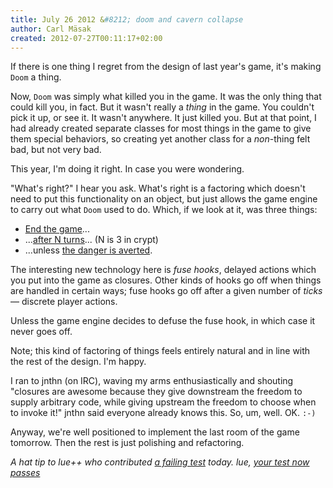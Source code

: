 ```yaml
---
title: July 26 2012 &#8212; doom and cavern collapse
author: Carl Mäsak
created: 2012-07-27T00:11:17+02:00
---
```

If there is one thing I regret from the design of last year's game, it's making
`Doom` a thing.

Now, `Doom` was simply what killed you in the game. It was the only thing that
could kill you, in fact. But it wasn't really a *thing* in the game. You
couldn't pick it up, or see it. It wasn't anywhere. It just killed you. But at
that point, I had already created separate classes for most things in the game
to give them special behaviors, so creating yet another class for a *non*-thing
felt bad, but not very bad.

This year, I'm doing it right. In case you were wondering.

"What's right?" I hear you ask. What's right is a factoring which doesn't need
to put this functionality on an object, but just allows the game engine to
carry out what `Doom` used to do. Which, if we look at it, was three things:

* [End the
  game](https://github.com/masak/crypt/commit/f5c6aa34e8e2973eefd157c2348bb6ba84f6ddb1)...
* ...[after N
  turns](https://github.com/masak/crypt/commit/d6f6977816eb76dc0722e070e0b6fd7c5416f49f)...
  (N is 3 in crypt)
* ...unless [the danger is
  averted](https://github.com/masak/crypt/commit/f8718d1d2ceec763ef0709476d90ecf927e7c675).

The interesting new technology here is *fuse hooks*, delayed actions which you
put into the game as closures. Other kinds of hooks go off when things are
handled in certain ways; fuse hooks go off after a given number of *ticks*
&mdash; discrete player actions.

Unless the game engine decides to defuse the fuse hook, in which case it never
goes off.

Note; this kind of factoring of things feels entirely natural and in line with
the rest of the design. I'm happy.

I ran to jnthn (on IRC), waving my arms enthusiastically and shouting "closures
are awesome because they give downstream the freedom to supply arbitrary code,
while giving upstream the freedom to choose when to invoke it!" jnthn said
everyone already knows this. So, um, well. OK. `:-)`

Anyway, we're well positioned to implement the last room of the game tomorrow.
Then the rest is just polishing and refactoring.

*A hat tip to lue++ who contributed [a failing
test](https://github.com/masak/crypt/commit/bcff5bfaf658265634e9a41986770fd8bf90373a)
today. lue, [your test now
passes](https://github.com/masak/crypt/commit/999dfc8571f7c69ae33af86775f00630faad365d)*
